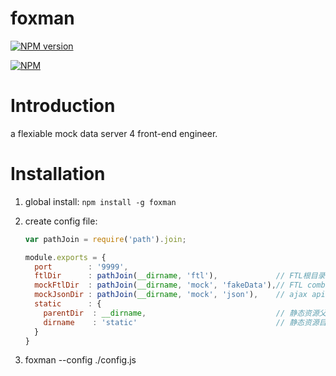 # foxman

[![NPM version][npm-image]][npm-url] 

[![NPM][nodei-image]][nodei-url]

# Introduction

a flexiable mock data server 4 front-end engineer. 

# Installation

1. global install:
`npm install -g foxman`

2. create config file:
	```javascript 
	var pathJoin = require('path').join;

	module.exports = {
	  port        : '9999',
	  ftlDir      : pathJoin(__dirname, 'ftl'),             // FTL根目录
	  mockFtlDir  : pathJoin(__dirname, 'mock', 'fakeData'),// FTL combine data 根目录
	  mockJsonDir : pathJoin(__dirname, 'mock', 'json'),    // ajax api 目录
	  static      : {
	    parentDir  : __dirname,                             // 静态资源父级目录
	    dirname    : 'static'                               // 静态资源目录名
	  }
	}
	```
3. foxman --config ./config.js


[npm-url]: https://www.npmjs.com/package/foxman
[npm-image]: https://img.shields.io/npm/v/foxman.svg
[downloads-image]: https://img.shields.io/npm/dm/foxman.svg
[downloads-url]: http://badge.fury.io/js/foxman
[nodei-image]: https://nodei.co/npm/foxman.png?downloads=true&downloadRank=true&stars=true
[nodei-url]: https://www.npmjs.com/package/foxman
